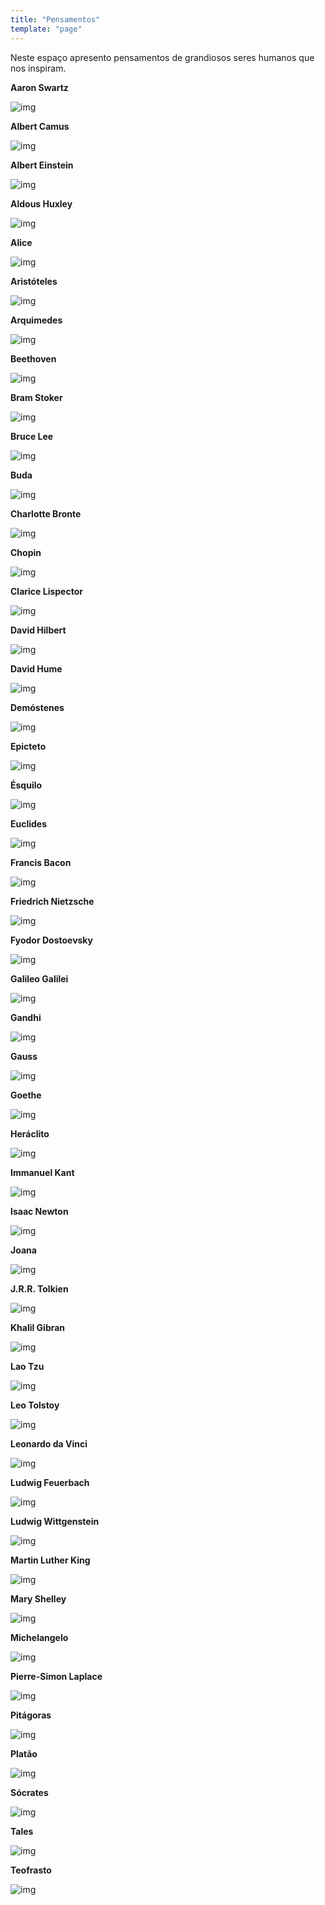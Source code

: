 ```yaml
---
title: "Pensamentos"
template: "page"
---
```


Neste espaço apresento pensamentos de grandiosos seres humanos que nos inspiram.

<b>Aaron Swartz</b>

![img](https://raw.githubusercontent.com/the-akira/akirablog/master/static/ideas/AaronSwartz.png)

<b>Albert Camus</b>

![img](https://raw.githubusercontent.com/the-akira/akirablog/master/static/ideas/AlbertCamus.png)

<b>Albert Einstein</b>

![img](https://raw.githubusercontent.com/the-akira/akirablog/master/static/ideas/AlbertEinstein.png)

<b>Aldous Huxley</b>

![img](https://raw.githubusercontent.com/the-akira/akirablog/master/static/ideas/AldousHuxley.png)

<b>Alice</b>

![img](https://raw.githubusercontent.com/the-akira/akirablog/master/static/ideas/Alice.png)

<b>Aristóteles</b>

![img](https://raw.githubusercontent.com/the-akira/akirablog/master/static/ideas/Aristoteles.png)

<b>Arquimedes</b>

![img](https://raw.githubusercontent.com/the-akira/akirablog/master/static/ideas/Arquimedes.png)

<b>Beethoven</b>

![img](https://raw.githubusercontent.com/the-akira/akirablog/master/static/ideas/Beethoven.png)

<b>Bram Stoker</b>

![img](https://raw.githubusercontent.com/the-akira/akirablog/master/static/ideas/BramStoker.png)

<b>Bruce Lee</b>

![img](https://raw.githubusercontent.com/the-akira/akirablog/master/static/ideas/BruceLee.png)

<b>Buda</b>

![img](https://raw.githubusercontent.com/the-akira/akirablog/master/static/ideas/Buda.png)

<b>Charlotte Bronte</b>

![img](https://raw.githubusercontent.com/the-akira/akirablog/master/static/ideas/CharlotteBronte.png)

<b>Chopin</b>

![img](https://raw.githubusercontent.com/the-akira/akirablog/master/static/ideas/Chopin.png)

<b>Clarice Lispector</b>

![img](https://raw.githubusercontent.com/the-akira/akirablog/master/static/ideas/ClariceLispector.png)

<b>David Hilbert</b>

![img](https://raw.githubusercontent.com/the-akira/akirablog/master/static/ideas/DavidHilbert.png)

<b>David Hume</b>

![img](https://raw.githubusercontent.com/the-akira/akirablog/master/static/ideas/DavidHume.png)

<b>Demóstenes</b>

![img](https://raw.githubusercontent.com/the-akira/akirablog/master/static/ideas/Demostenes.png)

<b>Epicteto</b>

![img](https://raw.githubusercontent.com/the-akira/akirablog/master/static/ideas/Epicteto.png)

<b>Ésquilo</b>

![img](https://raw.githubusercontent.com/the-akira/akirablog/master/static/ideas/Esquilo.png)

<b>Euclides</b>

![img](https://raw.githubusercontent.com/the-akira/akirablog/master/static/ideas/Euclides.png)

<b>Francis Bacon</b>

![img](https://raw.githubusercontent.com/the-akira/akirablog/master/static/ideas/FrancisBacon.png)

<b>Friedrich Nietzsche</b>

![img](https://raw.githubusercontent.com/the-akira/akirablog/master/static/ideas/FriedrichNietzsche.png)

<b>Fyodor Dostoevsky</b>

![img](https://raw.githubusercontent.com/the-akira/akirablog/master/static/ideas/FyodorDostoevsky.png)

<b>Galileo Galilei</b>

![img](https://raw.githubusercontent.com/the-akira/akirablog/master/static/ideas/GalileoGalilei.png)

<b>Gandhi</b>

![img](https://raw.githubusercontent.com/the-akira/akirablog/master/static/ideas/Gandhi.png)

<b>Gauss</b>

![img](https://raw.githubusercontent.com/the-akira/akirablog/master/static/ideas/Gauss.png)

<b>Goethe</b>

![img](https://raw.githubusercontent.com/the-akira/akirablog/master/static/ideas/Goethe.png)

<b>Heráclito</b>

![img](https://raw.githubusercontent.com/the-akira/akirablog/master/static/ideas/Heraclito.png)

<b>Immanuel Kant</b>

![img](https://raw.githubusercontent.com/the-akira/akirablog/master/static/ideas/ImmanuelKant.png)

<b>Isaac Newton</b>

![img](https://raw.githubusercontent.com/the-akira/akirablog/master/static/ideas/IsaacNewton.png)

<b>Joana</b>

![img](https://raw.githubusercontent.com/the-akira/akirablog/master/static/ideas/Joana.png)

<b>J.R.R. Tolkien</b>

![img](https://raw.githubusercontent.com/the-akira/akirablog/master/static/ideas/Tolkien.png)

<b>Khalil Gibran</b>

![img](https://raw.githubusercontent.com/the-akira/akirablog/master/static/ideas/KhalilGibran.png)

<b>Lao Tzu</b>

![img](https://raw.githubusercontent.com/the-akira/akirablog/master/static/ideas/LaoTzu.png)

<b>Leo Tolstoy</b>

![img](https://raw.githubusercontent.com/the-akira/akirablog/master/static/ideas/LeoTolstoy.png)

<b>Leonardo da Vinci</b>

![img](https://raw.githubusercontent.com/the-akira/akirablog/master/static/ideas/LeonardoDaVinci.png)

<b>Ludwig Feuerbach</b>

![img](https://raw.githubusercontent.com/the-akira/akirablog/master/static/ideas/LudwigFeuerbach.png)

<b>Ludwig Wittgenstein</b>

![img](https://raw.githubusercontent.com/the-akira/akirablog/master/static/ideas/LudwigWittgenstein.png)

<b>Martin Luther King</b>

![img](https://raw.githubusercontent.com/the-akira/akirablog/master/static/ideas/MLK.png)

<b>Mary Shelley</b>

![img](https://raw.githubusercontent.com/the-akira/akirablog/master/static/ideas/MaryShelley.png)

<b>Michelangelo</b>

![img](https://raw.githubusercontent.com/the-akira/akirablog/master/static/ideas/Michelangelo.png)

<b>Pierre-Simon Laplace</b>

![img](https://raw.githubusercontent.com/the-akira/akirablog/master/static/ideas/Pierre-SimonLaplace.png)

<b>Pitágoras</b>

![img](https://raw.githubusercontent.com/the-akira/akirablog/master/static/ideas/Pitagoras.png)

<b>Platão</b>

![img](https://raw.githubusercontent.com/the-akira/akirablog/master/static/ideas/Platao.png)

<b>Sócrates</b>

![img](https://raw.githubusercontent.com/the-akira/akirablog/master/static/ideas/Socrates.png)

<b>Tales</b>

![img](https://raw.githubusercontent.com/the-akira/akirablog/master/static/ideas/Tales.png)

<b>Teofrasto</b>

![img](https://raw.githubusercontent.com/the-akira/akirablog/master/static/ideas/Teofrasto.png)
